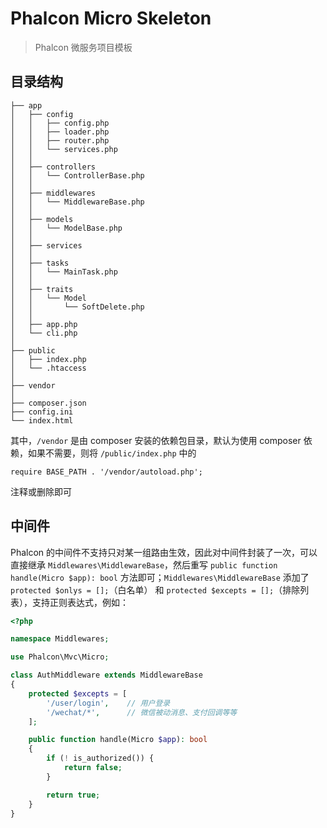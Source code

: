 # Phalcon Micro Skeleton

> Phalcon 微服务项目模板

## 目录结构

```
├── app
│   ├── config
│   │   ├── config.php
│   │   ├── loader.php
│   │   ├── router.php
│   │   └── services.php
│   │
│   ├── controllers
│   │   └── ControllerBase.php
│   │
│   ├── middlewares
│   │   └── MiddlewareBase.php
│   │
│   ├── models
│   │   └── ModelBase.php
│   │
│   ├── services
│   │
│   ├── tasks
│   │   └── MainTask.php
│   │
│   ├── traits
│   │   └── Model
│   │       └── SoftDelete.php
│   │
│   ├── app.php
│   └── cli.php
│
├── public
│   ├── index.php
│   └── .htaccess
│
├── vendor
│
├── composer.json
├── config.ini
└── index.html
```

其中，`/vendor` 是由 composer 安装的依赖包目录，默认为使用 composer 依赖，如果不需要，则将 `/public/index.php` 中的

```
require BASE_PATH . '/vendor/autoload.php';
```

注释或删除即可

## 中间件

Phalcon 的中间件不支持只对某一组路由生效，因此对中间件封装了一次，可以直接继承 `Middlewares\MiddlewareBase`，然后重写 `public function handle(Micro $app): bool` 方法即可；`Middlewares\MiddlewareBase` 添加了 `protected $onlys = [];`（白名单） 和 `protected $excepts = [];`（排除列表），支持正则表达式，例如：

```PHP
<?php

namespace Middlewares;

use Phalcon\Mvc\Micro;

class AuthMiddleware extends MiddlewareBase
{
    protected $excepts = [
        '/user/login',    // 用户登录
        '/wechat/*',      // 微信被动消息、支付回调等等
    ];

    public function handle(Micro $app): bool
    {
        if (! is_authorized()) {
            return false;
        }

        return true;
    }
}

```
